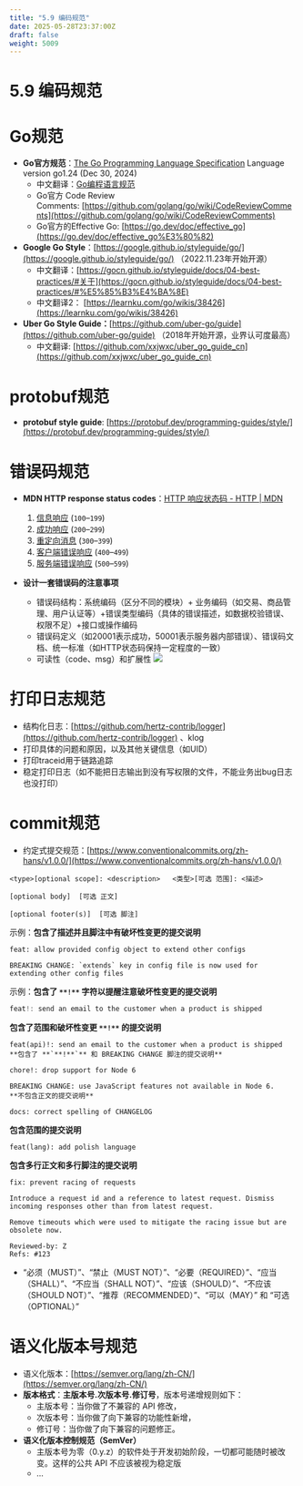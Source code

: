 ```yaml
---
title: "5.9 编码规范"
date: 2025-05-28T23:37:00Z
draft: false
weight: 5009
---
```


# 5.9 编码规范

# Go规范

- **Go官方规范**：[The Go Programming Language Specification](https://go.dev/ref/spec) Language version go1.24 (Dec 30, 2024)
    - 中文翻译：[Go编程语言规范](https://go-zh.org/ref/spec)
    - Go官方 Code Review Comments: [https://github.com/golang/go/wiki/CodeReviewComments](https://github.com/golang/go/wiki/CodeReviewComments)
    - Go官方的Effective Go: [https://go.dev/doc/effective_go](https://go.dev/doc/effective_go%E3%80%82)
- **Google Go Style**：[https://google.github.io/styleguide/go/](https://google.github.io/styleguide/go/) （2022.11.23年开始开源）
    - 中文翻译：[https://gocn.github.io/styleguide/docs/04-best-practices/#关于](https://gocn.github.io/styleguide/docs/04-best-practices/#%E5%85%B3%E4%BA%8E)
    - 中文翻译2： [https://learnku.com/go/wikis/38426](https://learnku.com/go/wikis/38426)
- **Uber Go Style Guide：**[https://github.com/uber-go/guide](https://github.com/uber-go/guide) （2018年开始开源，业界认可度最高）
    - 中文翻译: [https://github.com/xxjwxc/uber_go_guide_cn](https://github.com/xxjwxc/uber_go_guide_cn) 


# **protobuf规范**

- **protobuf style guide**: [https://protobuf.dev/programming-guides/style/](https://protobuf.dev/programming-guides/style/)


# 错误码规范

- **MDN HTTP response status codes**：[HTTP 响应状态码 - HTTP | MDN](https://developer.mozilla.org/zh-CN/docs/Web/HTTP/Reference/Status)
    1. [信息响应](https://developer.mozilla.org/zh-CN/docs/Web/HTTP/Reference/Status#%E4%BF%A1%E6%81%AF%E5%93%8D%E5%BA%94) (`100`–`199`)
    1. [成功响应](https://developer.mozilla.org/zh-CN/docs/Web/HTTP/Reference/Status#%E6%88%90%E5%8A%9F%E5%93%8D%E5%BA%94) (`200`–`299`)
    1. [重定向消息](https://developer.mozilla.org/zh-CN/docs/Web/HTTP/Reference/Status#%E9%87%8D%E5%AE%9A%E5%90%91%E6%B6%88%E6%81%AF) (`300`–`399`)
    1. [客户端错误响应](https://developer.mozilla.org/zh-CN/docs/Web/HTTP/Reference/Status#%E5%AE%A2%E6%88%B7%E7%AB%AF%E9%94%99%E8%AF%AF%E5%93%8D%E5%BA%94) (`400`–`499`)
    1. [服务端错误响应](https://developer.mozilla.org/zh-CN/docs/Web/HTTP/Reference/Status#%E6%9C%8D%E5%8A%A1%E7%AB%AF%E9%94%99%E8%AF%AF%E5%93%8D%E5%BA%94) (`500`–`599`)


- **设计一套错误码的注意事项**
    - 错误码结构：系统编码（区分不同的模块）+ 业务编码（如交易、商品管理、用户认证等）+错误类型编码（具体的错误描述，如数据校验错误、权限不足）+接口或操作编码
    - 错误码定义（如20001表示成功，50001表示服务器内部错误）、错误码文档、统一标准（如HTTP状态码保持一定程度的一致）
    - 可读性（code、msg）和扩展性
        ![](/images/20124637-29b5-80ca-b1f5-fac304637525/image_20224637-29b5-80ab-9296-c03858ff8112.jpg)


# 打印日志规范

- 结构化日志：[https://github.com/hertz-contrib/logger](https://github.com/hertz-contrib/logger) 、klog
- 打印具体的问题和原因，以及其他关键信息（如UID）
- 打印traceid用于链路追踪
- 稳定打印日志（如不能把日志输出到没有写权限的文件，不能业务出bug日志也没打印）


# commit规范

- 约定式提交规范：[https://www.conventionalcommits.org/zh-hans/v1.0.0/](https://www.conventionalcommits.org/zh-hans/v1.0.0/)
```plain text
<type>[optional scope]: <description>   <类型>[可选 范围]: <描述>

[optional body]  [可选 正文]

[optional footer(s)]  [可选 脚注]
```



示例：**包含了描述并且脚注中有破坏性变更的提交说明**

```plain text
feat: allow provided config object to extend other configs

BREAKING CHANGE: `extends` key in config file is now used for extending other config files
```

示例：**包含了 **`**!**`** 字符以提醒注意破坏性变更的提交说明**

```go
feat!: send an email to the customer when a product is shipped
```

**包含了范围和破坏性变更 **`**!**`** 的提交说明**

```plain text
feat(api)!: send an email to the customer when a product is shipped
**包含了 **`**!**`** 和 BREAKING CHANGE 脚注的提交说明**
```

```plain text
chore!: drop support for Node 6

BREAKING CHANGE: use JavaScript features not available in Node 6.
**不包含正文的提交说明**
```

```plain text
docs: correct spelling of CHANGELOG

```

**包含范围的提交说明**

```plain text
feat(lang): add polish language

```

**包含多行正文和多行脚注的提交说明**

```plain text
fix: prevent racing of requests

Introduce a request id and a reference to latest request. Dismiss
incoming responses other than from latest request.

Remove timeouts which were used to mitigate the racing issue but are
obsolete now.

Reviewed-by: Z
Refs: #123
```



-  “必须（MUST）”、“禁止（MUST NOT）”、“必要（REQUIRED）”、“应当（SHALL）”、“不应当（SHALL NOT）”、“应该（SHOULD）”、“不应该（SHOULD NOT）”、“推荐（RECOMMENDED）”、“可以（MAY）” 和 “可选（OPTIONAL）” 
# 语义化版本号规范

- 语义化版本：[https://semver.org/lang/zh-CN/](https://semver.org/lang/zh-CN/)
- **版本格式**：**主版本号.次版本号.修订号**，版本号递增规则如下：
    - 主版本号：当你做了不兼容的 API 修改，
    - 次版本号：当你做了向下兼容的功能性新增，
    - 修订号：当你做了向下兼容的问题修正。
- **语义化版本控制规范（SemVer）**
    - 主版本号为零（0.y.z）的软件处于开发初始阶段，一切都可能随时被改变。这样的公共 API 不应该被视为稳定版
    - …






